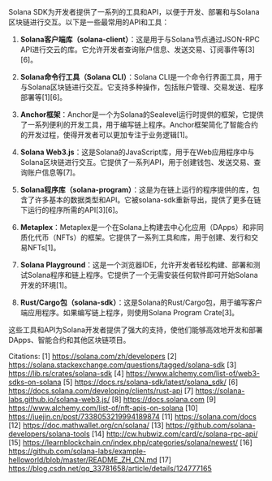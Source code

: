 Solana SDK为开发者提供了一系列的工具和API，以便于开发、部署和与Solana区块链进行交互。以下是一些最常用的API和工具：

1. **Solana客户端库（solana-client）**：这是用于与Solana节点通过JSON-RPC API进行交云的库。它允许开发者查询账户信息、发送交易、订阅事件等[3][6]。

2. **Solana命令行工具（Solana CLI）**：Solana CLI是一个命令行界面工具，用于与Solana区块链进行交互。它支持多种操作，包括账户管理、交易发送、程序部署等[1][6]。

3. **Anchor框架**：Anchor是一个为Solana的Sealevel运行时提供的框架，它提供了一系列便利的开发工具，用于编写链上程序。Anchor框架简化了智能合约的开发过程，使得开发者可以更加专注于业务逻辑[1]。

4. **Solana Web3.js**：这是Solana的JavaScript库，用于在Web应用程序中与Solana区块链进行交互。它提供了一系列API，用于创建钱包、发送交易、查询账户信息等[7]。

5. **Solana程序库（solana-program）**：这是为在链上运行的程序提供的库，包含了许多基本的数据类型和API。它被solana-sdk重新导出，提供了更多在链下运行的程序所需的API[3][6]。

6. **Metaplex**：Metaplex是一个在Solana上构建去中心化应用（DApps）和非同质化代币（NFTs）的框架。它提供了一系列工具和库，用于创建、发行和交易NFTs[1]。

7. **Solana Playground**：这是一个浏览器IDE，允许开发者轻松构建、部署和测试Solana程序和链上程序。它提供了一个无需安装任何软件即可开始Solana开发的环境[1]。

8. **Rust/Cargo包（solana-sdk）**：这是Solana的Rust/Cargo包，用于编写客户端应用程序。如果编写链上程序，则使用Solana Program Crate[3]。

这些工具和API为Solana开发者提供了强大的支持，使他们能够高效地开发和部署DApps、智能合约和其他区块链项目。

Citations:
[1] https://solana.com/zh/developers
[2] https://solana.stackexchange.com/questions/tagged/solana-sdk
[3] https://lib.rs/crates/solana-sdk
[4] https://www.alchemy.com/list-of/web3-sdks-on-solana
[5] https://docs.rs/solana-sdk/latest/solana_sdk/
[6] https://docs.solana.com/developing/clients/rust-api
[7] https://solana-labs.github.io/solana-web3.js/
[8] https://docs.solana.com
[9] https://www.alchemy.com/list-of/nft-apis-on-solana
[10] https://juejin.cn/post/7338053219994189874
[11] https://solana.com/docs
[12] https://doc.mathwallet.org/cn/solana/
[13] https://github.com/solana-developers/solana-tools
[14] http://cw.hubwiz.com/card/c/solana-rpc-api/
[15] https://learnblockchain.cn/index.php/categories/solana/newest/
[16] https://github.com/solana-labs/example-helloworld/blob/master/README_ZH_CN.md
[17] https://blog.csdn.net/qq_33781658/article/details/124777165
